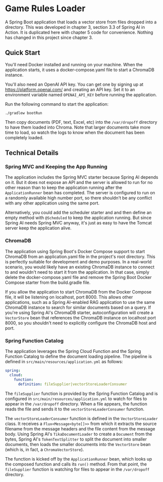 # Game Rules Loader
A Spring Boot application that loads a vector store from files dropped into
a directory. This was developed in chapter 3, section 3.3 of Spring AI in Action.
It is duplicated here with chapter 5 code for convenience. Nothing has changed
in this project since chapter 3.

## Quick Start
You'll need Docker installed and running on your machine. When the application
starts, it uses a docker-compose.yaml file to start a ChromaDB instance.

You'll also need an OpenAI API key. You can get one by signing up at
https://platform.openai.com/ and creating an API key. Set it to an environment
variable named `OPENAI_API_KEY` before running the application.

Run the following command to start the application:

```shell
./gradlew bootRun
```

Then copy documents (PDF, text, Excel, etc) into the `/var/dropoff` directory
to have them loaded into Chroma. Note that larger documents take more time to
load, so watch the logs to know when the document has been completely loaded.

## Technical Details

### Spring MVC and Keeping the App Running

The application includes the Spring MVC starter because Spring AI depends on
it. But it does not expose an API and the server is allowed to run for no
other reason than to keep the application running after the `ApplicationRunner`
bean has completed. The server is configured to run on a randomly available
high number port, so there shouldn't be any conflict with any other application
using the same port.

Alternatively, you could add the scheduler starter and
and then define an empty method with `@Scheduled` to keep the application
running. But since Spring AI needs Spring MVC anyway, it's just as easy to
have the Tomcat server keep the application alive.

### ChromaDB

The application using Spring Boot's Docker Compose support to start ChromaDB
from an application.yaml file in the project's root directory. This is
perfectly suitable for development and demo purposes. In a real-world scenario,
you would likely have an existing ChromaDB instance to connect to and wouldn't
need to start it from the application. In that case, simply delete the
docker-compose.yaml file and remove the Spring Boot Docker Compose starter
from the build.gradle file.

If you allow the application to start ChromaDB from the Docker Compose file,
it will be listening on localhost, port 8000. This allows other applications,
such as a Spring AI-enabled RAG application to use the same ChromaDB instance
to search for similar documents based on a query. If you're using Spring AI's
ChromaDB starter, autoconfiguration will create a `VectorStore` bean that
references the ChromaDB instance on localhost port 8000, so you shouldn't need
to explicitly configure the ChromaDB host and port.

### Spring Function Catalog

The application leverages the Spring Cloud Function and the Spring Function
Catalog to define the document loading pipeline. The pipeline is defined
in `src/main/resources/application.yml` as follows:

```yaml
spring:
  cloud:
    function:
      definition: fileSupplier|vectorStoreLoaderConsumer
```

The `fileSupplier` function is provided by the Spring Function Catalog and
is configured in `src/main/resources/application.yml` to watch for files to
appear in the `/var/dropoff` directory. When a file appears, the function
reads the file and sends it to the `vectorStoreLoaderConsumer` function.

The `vectorStoreLoaderConsumer` function is defined in the `VectorStoreLoader`
class. It receives a `Flux<Message<byte[]>>` from which it extracts the source
filename from the message headers and the file content from the message body.
Using Spring AI's `TikaDocumentLoader` to create a `Document` from the bytes,
Spring AI's `TokenTextSplitter` to split the document into smaller documents,
then loads the smaller documents into the `VectorStore` bean (which is, in fact,
a `ChromaVectorStore`).

The function is kicked off by the `ApplicationRunner` bean, which looks up
the composed function and calls its `run()` method. From that point, the
`fileSupplier` function is watching for files to appear in the `/var/dropoff`
directory.
